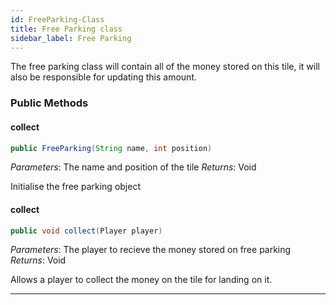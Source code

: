 ```yaml
---
id: FreeParking-Class
title: Free Parking class
sidebar_label: Free Parking 
---
```


The free parking class will contain all of the money stored on this tile, it will also be responsible for updating this amount. 

### Public Methods 
#### collect
```java
public FreeParking(String name, int position)
```

*Parameters*: The name and position of the tile
*Returns*: Void

Initialise the free parking object

#### collect
```java
public void collect(Player player)
```

*Parameters*: The player to recieve the money stored on free parking
*Returns*: Void

Allows a player to collect the money on the tile for landing on it.

---
